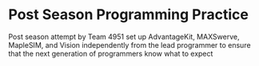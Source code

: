 # Post Season Programming Practice

Post season attempt by Team 4951 set up AdvantageKit, MAXSwerve, MapleSIM, and Vision independently from the lead programmer to ensure that the next generation of programmers know what to expect
